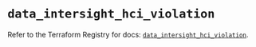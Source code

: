 # `data_intersight_hci_violation`

Refer to the Terraform Registry for docs: [`data_intersight_hci_violation`](https://registry.terraform.io/providers/ciscodevnet/intersight/1.0.71/docs/data-sources/hci_violation).
